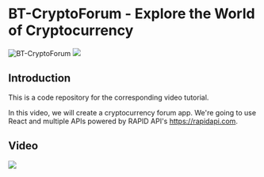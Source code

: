 # BT-CryptoForum - Explore the World of Cryptocurrency

![BT-CryptoForum](https://drive.google.com/file/d/1Fj_87GtwfKd2FIgUeeYl00WqqLXvkMTS/view?usp=sharing)
![](https://drive.google.com/file/d/1tHm14ErLdJRGcsdV0r7rV7_tXiFTYGQr/view?usp=sharing)

## Introduction
This is a code repository for the corresponding video tutorial. 

In this video, we will create a cryptocurrency forum app. We're going to use React and multiple APIs powered by RAPID API's https://rapidapi.com.

## Video
![](https://drive.google.com/file/d/1EG0Fa9wBSz8n3bNOmglLOxQHUSCrRBGt/view?usp=sharing)